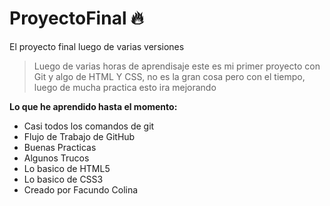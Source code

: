 # ProyectoFinal 🔥
El proyecto final luego de varias versiones 
> Luego de varias horas de aprendisaje este es mi primer proyecto con Git y algo de HTML Y CSS, no es la gran cosa pero con el tiempo, luego de mucha practica esto ira mejorando 

**Lo que he aprendido hasta el momento:**
* Casi todos los comandos de git
* Flujo de Trabajo de GitHub
* Buenas Practicas
* Algunos Trucos
* Lo basico de HTML5
* Lo basico de CSS3
* Creado por Facundo Colina


